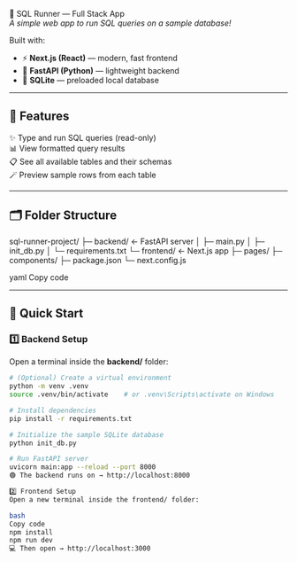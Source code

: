  🌸 SQL Runner — Full Stack App  
*A simple web app to run SQL queries on a sample database!*  

Built with:
- ⚡ **Next.js (React)** — modern, fast frontend  
- 🐍 **FastAPI (Python)** — lightweight backend  
- 💾 **SQLite** — preloaded local database  

---

## 🌿 Features
✨ Type and run SQL queries (read-only)  
📊 View formatted query results  
📋 See all available tables and their schemas  
🪄 Preview sample rows from each table  

---

## 🗂️ Folder Structure
sql-runner-project/
├─ backend/ ← FastAPI server
│ ├─ main.py
│ ├─ init_db.py
│ └─ requirements.txt
└─ frontend/ ← Next.js app
├─ pages/
├─ components/
├─ package.json
└─ next.config.js

yaml
Copy code

---

## 🚀 Quick Start

### 1️⃣ Backend Setup
Open a terminal inside the **backend/** folder:

```bash
# (Optional) Create a virtual environment
python -m venv .venv
source .venv/bin/activate    # or .venv\Scripts\activate on Windows

# Install dependencies
pip install -r requirements.txt

# Initialize the sample SQLite database
python init_db.py

# Run FastAPI server
uvicorn main:app --reload --port 8000
🟢 The backend runs on → http://localhost:8000

2️⃣ Frontend Setup
Open a new terminal inside the frontend/ folder:

bash
Copy code
npm install
npm run dev
💻 Then open → http://localhost:3000
